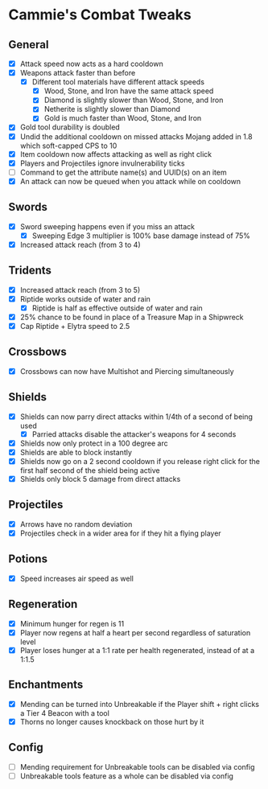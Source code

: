 # Cammie's Combat Tweaks

## General
- [x] Attack speed now acts as a hard cooldown
- [x] Weapons attack faster than before
  - [x] Different tool materials have different attack speeds
    - [x] Wood, Stone, and Iron have the same attack speed
    - [x] Diamond is slightly slower than Wood, Stone, and Iron
    - [x] Netherite is slightly slower than Diamond
    - [x] Gold is much faster than Wood, Stone, and Iron
- [x] Gold tool durability is doubled
- [x] Undid the additional cooldown on missed attacks Mojang added in 1.8 which soft-capped CPS to 10
- [x] Item cooldown now affects attacking as well as right click
- [x] Players and Projectiles ignore invulnerability ticks
- [ ] Command to get the attribute name(s) and UUID(s) on an item
- [x] An attack can now be queued when you attack while on cooldown

## Swords
- [x] Sword sweeping happens even if you miss an attack
  - [x] Sweeping Edge 3 multiplier is 100% base damage instead of 75%
- [x] Increased attack reach (from 3 to 4)

## Tridents
- [x] Increased attack reach (from 3 to 5)
- [x] Riptide works outside of water and rain
  - [x] Riptide is half as effective outside of water and rain
- [x] 25% chance to be found in place of a Treasure Map in a Shipwreck
- [x] Cap Riptide + Elytra speed to 2.5

## Crossbows
- [x] Crossbows can now have Multishot and Piercing simultaneously

## Shields
- [x] Shields can now parry direct attacks within 1/4th of a second of being used
  - [x] Parried attacks disable the attacker's weapons for 4 seconds
- [x] Shields now only protect in a 100 degree arc
- [x] Shields are able to block instantly
- [x] Shields now go on a 2 second cooldown if you release right click for the first half second of the shield being active
- [x] Shields only block 5 damage from direct attacks

## Projectiles
- [x] Arrows have no random deviation
- [x] Projectiles check in a wider area for if they hit a flying player

## Potions
- [x] Speed increases air speed as well

## Regeneration
- [x] Minimum hunger for regen is 11
- [x] Player now regens at half a heart per second regardless of saturation level
- [x] Player loses hunger at a 1:1 rate per health regenerated, instead of at a 1:1.5

## Enchantments
- [x] Mending can be turned into Unbreakable if the Player shift + right clicks a Tier 4 Beacon with a tool
- [x] Thorns no longer causes knockback on those hurt by it

## Config
- [ ] Mending requirement for Unbreakable tools can be disabled via config
- [ ] Unbreakable tools feature as a whole can be disabled via config
